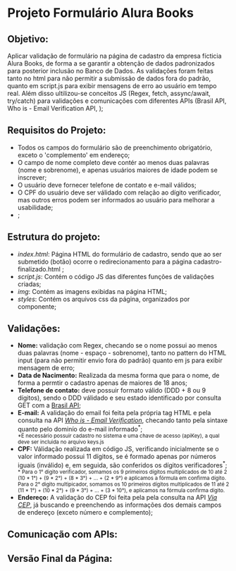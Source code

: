 # Projeto Formulário Alura Books

## Objetivo: 
Aplicar validação de formulário na página de cadastro da empresa fícticia Alura Books, de forma a se garantir a obtenção de dados padronizados para posterior inclusão no Banco de Dados. As validações foram feitas tanto no html para não permitir a submissão de dados fora do padrão, quanto em script.js para exibir mensagens de erro ao usuário em tempo real. Além disso ultilizou-se conceitos JS (Regex, fetch, assync/await, try/catch) para validações e comunicações com diferentes APIs (Brasil API, Who is - Email Verification API,  );

## Requisitos do Projeto:

<ul>
   <li>Todos os campos do formulário são de preenchimento obrigatório, exceto o 'complemento' em endereço;</li>
   <li>O campo de nome completo deve contér ao menos duas palavras (nome e sobrenome), e apenas usuários maiores de idade podem se inscrever;</li>
   <li>O usuário deve fornecer telefone de contato e e-mail válidos;</li>
   <li>O CPF do usuário deve ser válidado com relação ao dígito verificador, mas outros erros podem ser informados ao usuário para melhorar a usabilidade;</li>
   <li>;</li>
</ul>

## Estrutura do projeto:
<ul>
   <li><i>index.html</i>: Página HTML do formulário de cadastro, sendo que ao ser submetido (botão) ocorre o redirecionamento para a página cadastro-finalizado.html ;</li>
   <li><i>script.js</i>: Contém o código JS das diferentes funções de validações criadas;</li>
   <li><i>img</i>: Contém as imagens exibidas na página HTML;</li>
   <li><i>styles</i>: Contém os arquivos css da página, organizados por componente;</li>
</ul>


## Validações:
   <ul>
      <li><b>Nome:</b> validação com Regex, checando se o nome possui ao menos duas palavras (nome - espaço - sobrenome), tanto no pattern do HTML input (para não permitir envio fora do padrão) quanto em js para exibir mensagem de erro;</li>
      <li><b>Data de Nacimento:</b> Realizada da mesma forma que para o nome, de forma a permtir o cadastro apenas de maiores de 18 anos;</li>
      <li><b>Telefone de contato:</b> deve possuir formato válido (DDD + 8 ou 9 dígitos), sendo o DDD válidado e seu estado identificado por consulta GET com a <a href="https://brasilapi.com.br/" alt="_blank">Brasil API</a>;</li>
      <li><b>E-mail:</b> A validação do email foi feita pela própria tag HTML e pela consulta na API <a href="https://emailverification.whoisxmlapi.com/api" alt="_blank"> <i>Who is - Email Verification</i></a>, checando tanto pela sintaxe quanto pelo dominío do e-mail informado<sup>*</sup>;</li>
      <small>*É necessário possuir cadastro no sistema e uma chave de acesso (apiKey), a qual deve ser incluida no arquivo keys.js</small>
      <li><b>CPF:</b> Válidação realizada em código JS, verificando inicialmente se o valor informado possui 11 dígitos, se é formado apenas por números iguais (inválido) e, em seguida, são conferidos os dígitos verificadores<sup>*</sup>;</li>
      <small>* Para o 1° digito verificador, somamos os 9 primeiros dígitos multiplicados de 10 até 2 (10 * 1°) + (9 * 2°) + (8 * 3°) + ... + (2 * 9°) e aplicamos a fórmula em confirma dígito. Para o 2° digito multipicador, somamos os 10 primeiros dígitos multiplicados de 11 até 2 (11 * 1°) + (10 * 2°) + (9 * 3°) + ... + (3 * 10°), e aplicamos na fórmula confirma dígito.</small>
      <li><b>Endereço:</b> A validação do CEP foi feita pela pela consulta na API <a href="https://viacep.com.br/" alt="_blank"> <i>Via CEP</i></a>, já buscando e preenchendo as informações dos demais campos de endereço (exceto número e complemento);</li>
   </ul>


## Comunicação com APIs:

## Versão Final da Página: